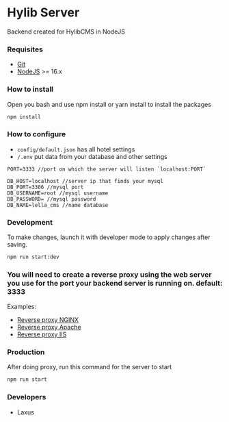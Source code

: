 # Hylib Server

Backend created for HylibCMS in NodeJS

### Requisites
- [Git](https://git-scm.com/)
- [NodeJS](https://nodejs.org/) >= 16.x

### How to install

Open you bash and use npm install or yarn install to install the packages

```bash
npm install
```


### How to configure

- `config/default.json` has all hotel settings
- `/.env` put data from your database and other settings

```
PORT=3333 //port on which the server will listen `localhost:PORT`

DB_HOST=localhost //server ip that finds your mysql
DB_PORT=3306 //mysql port
DB_USERNAME=root //mysql username
DB_PASSWORD= //mysql password
DB_NAME=lella_cms //name database
``` 
### Development
To make changes, launch it with developer mode to apply changes after saving.
```bash
npm run start:dev
```

### You will need to create a reverse proxy using the web server you use for the port your backend server is running on. default: 3333
Examples:
- [Reverse proxy NGINX](https://www.hostinger.com/tutorials/how-to-set-up-nginx-reverse-proxy/)
- [Reverse proxy Apache](https://www.theserverside.com/blog/Coffee-Talk-Java-News-Stories-and-Opinions/How-to-configure-Apache-as-a-reverse-proxy-example)
- [Reverse proxy IIS](https://www.tevpro.com/blog/using-iis-as-a-reverse-proxy-server)

### Production
After doing proxy, run this command for the server to start

```bash
npm run start
```





### Developers
- Laxus

